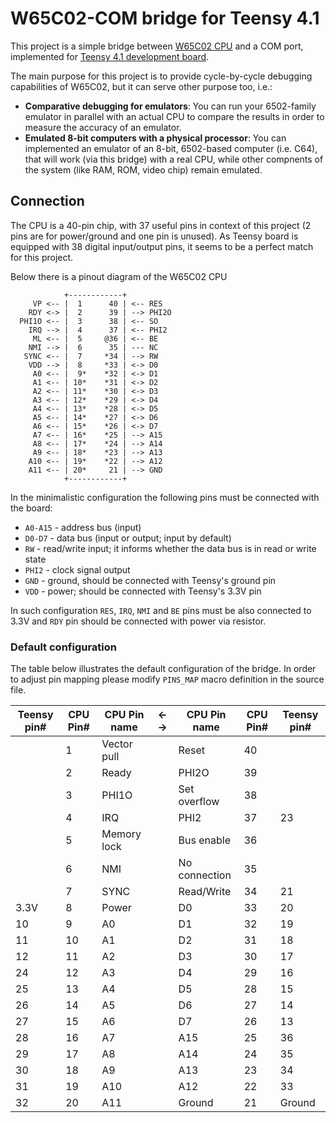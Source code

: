 # W65C02-COM bridge for Teensy 4.1

This project is a simple bridge between [W65C02 CPU](https://westerndesigncenter.com/wdc/documentation/w65c02s.pdf)
and a COM port, implemented for [Teensy 4.1 development board](https://www.pjrc.com/store/teensy41.html).

The main purpose for this project is to provide cycle-by-cycle debugging capabilities of W65C02, but it can serve
other purpose too, i.e.:

- __Comparative debugging for emulators__:
  You can run your 6502-family emulator in parallel with an actual CPU to compare the results
  in order to measure the accuracy of an emulator.
- __Emulated 8-bit computers with a physical processor__:
  You can implemented an emulator of an 8-bit, 6502-based computer (i.e. C64), that will work
  (via this bridge) with a real CPU, while other compnents of the system (like RAM, ROM,
  video chip) remain emulated.

## Connection

The CPU is a 40-pin chip, with 37 useful pins in context of this project (2 pins are for
power/ground and one pin is unused). As Teensy board is equipped with 38 digital input/output pins,
it seems to be a perfect match for this project.

Below there is a pinout diagram of the W65C02 CPU

```text
            +------------+
     VP <-- |  1      40 | <-- RES
    RDY <-> |  2      39 | --> PHI2O
  PHI1O <-- |  3      38 | <-- SO
    IRQ --> |  4      37 | <-- PHI2
     ML <-- |  5     @36 | <-- BE
    NMI --> |  6      35 | --- NC
   SYNC <-- |  7     *34 | --> RW
    VDD --> |  8     *33 | <-> D0
     A0 <-- |  9*    *32 | <-> D1
     A1 <-- | 10*    *31 | <-> D2
     A2 <-- | 11*    *30 | <-> D3
     A3 <-- | 12*    *29 | <-> D4
     A4 <-- | 13*    *28 | <-> D5
     A5 <-- | 14*    *27 | <-> D6
     A6 <-- | 15*    *26 | <-> D7
     A7 <-- | 16*    *25 | --> A15
     A8 <-- | 17*    *24 | --> A14
     A9 <-- | 18*    *23 | --> A13
    A10 <-- | 19*    *22 | --> A12
    A11 <-- | 20*     21 | --> GND
            +------------+
```

In the minimalistic configuration the following pins must be connected with the board:

- `A0-A15` - address bus (input)
- `D0-D7` - data bus (input or output; input by default)
- `RW` - read/write input; it informs whether the data bus is in read or write state
- `PHI2` - clock signal output
- `GND` - ground, should be connected with Teensy's ground pin
- `VDD` - power; should be connected with Teensy's 3.3V pin

In such configuration `RES`, `IRQ`, `NMI` and `BE` pins must be also connected to 3.3V
and `RDY` pin should be connected with power via resistor.

### Default configuration

The table below illustrates the default configuration of the bridge. In order to adjust pin mapping
please modify `PINS_MAP` macro definition in the source file.

| Teensy pin# | CPU Pin# | CPU Pin name | ←  → | CPU Pin name  | CPU Pin# | Teensy pin# |
| ----------- | -------- | ------------ | ---- | ------------- | -------- | ----------- |
|             | 1        | Vector pull  |      | Reset         | 40       |             |
|             | 2        | Ready        |      | PHI2O         | 39       |             |
|             | 3        | PHI1O        |      | Set overflow  | 38       |             |
|             | 4        | IRQ          |      | PHI2          | 37       | 23          |
|             | 5        | Memory lock  |      | Bus enable    | 36       |             |
|             | 6        | NMI          |      | No connection | 35       |             |
|             | 7        | SYNC         |      | Read/Write    | 34       | 21          |
| 3.3V        | 8        | Power        |      | D0            | 33       | 20          |
| 10          | 9        | A0           |      | D1            | 32       | 19          |
| 11          | 10       | A1           |      | D2            | 31       | 18          |
| 12          | 11       | A2           |      | D3            | 30       | 17          |
| 24          | 12       | A3           |      | D4            | 29       | 16          |
| 25          | 13       | A4           |      | D5            | 28       | 15          |
| 26          | 14       | A5           |      | D6            | 27       | 14          |
| 27          | 15       | A6           |      | D7            | 26       | 13          |
| 28          | 16       | A7           |      | A15           | 25       | 36          |
| 29          | 17       | A8           |      | A14           | 24       | 35          |
| 30          | 18       | A9           |      | A13           | 23       | 34          |
| 31          | 19       | A10          |      | A12           | 22       | 33          |
| 32          | 20       | A11          |      | Ground        | 21       | Ground      |
